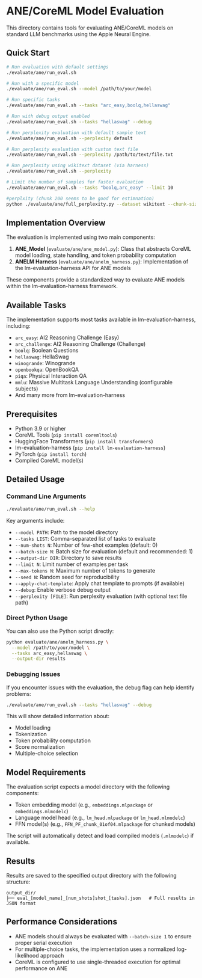 # ANE/CoreML Model Evaluation

This directory contains tools for evaluating ANE/CoreML models on standard LLM benchmarks using the Apple Neural Engine.

## Quick Start

```bash
# Run evaluation with default settings
./evaluate/ane/run_eval.sh

# Run with a specific model
./evaluate/ane/run_eval.sh --model /path/to/your/model

# Run specific tasks
./evaluate/ane/run_eval.sh --tasks "arc_easy,boolq,hellaswag"

# Run with debug output enabled
./evaluate/ane/run_eval.sh --tasks "hellaswag" --debug

# Run perplexity evaluation with default sample text
./evaluate/ane/run_eval.sh --perplexity default

# Run perplexity evaluation with custom text file
./evaluate/ane/run_eval.sh --perplexity /path/to/text/file.txt

# Run perplexity using wikitext dataset (via harness)
./evaluate/ane/run_eval.sh --perplexity

# Limit the number of samples for faster evaluation
./evaluate/ane/run_eval.sh --tasks "boolq,arc_easy" --limit 10

#perplxity (chunk 200 seems to be good for estimnation)
python ./evaluate/ane/full_perplexity.py --dataset wikitext --chunk-size 200 --max-chunks 10 --subset-size 200
```

## Implementation Overview

The evaluation is implemented using two main components:

1. **ANE_Model** (`evaluate/ane/ane_model.py`): Class that abstracts CoreML model loading, state handling, and token probability computation
2. **ANELM Harness** (`evaluate/ane/anelm_harness.py`): Implementation of the lm-evaluation-harness API for ANE models

These components provide a standardized way to evaluate ANE models within the lm-evaluation-harness framework.

## Available Tasks

The implementation supports most tasks available in lm-evaluation-harness, including:

- `arc_easy`: AI2 Reasoning Challenge (Easy)
- `arc_challenge`: AI2 Reasoning Challenge (Challenge)
- `boolq`: Boolean Questions
- `hellaswag`: HellaSwag 
- `winogrande`: Winogrande
- `openbookqa`: OpenBookQA
- `piqa`: Physical Interaction QA
- `mmlu`: Massive Multitask Language Understanding (configurable subjects)
- And many more from lm-evaluation-harness

## Prerequisites

- Python 3.9 or higher
- CoreML Tools (`pip install coremltools`)
- HuggingFace Transformers (`pip install transformers`)
- lm-evaluation-harness (`pip install lm-evaluation-harness`)
- PyTorch (`pip install torch`)
- Compiled CoreML model(s)

## Detailed Usage

### Command Line Arguments

```bash
./evaluate/ane/run_eval.sh --help
```

Key arguments include:

- `--model PATH`: Path to the model directory
- `--tasks LIST`: Comma-separated list of tasks to evaluate
- `--num-shots N`: Number of few-shot examples (default: 0)
- `--batch-size N`: Batch size for evaluation (default and recommended: 1)
- `--output-dir DIR`: Directory to save results
- `--limit N`: Limit number of examples per task
- `--max-tokens N`: Maximum number of tokens to generate
- `--seed N`: Random seed for reproducibility
- `--apply-chat-template`: Apply chat template to prompts (if available)
- `--debug`: Enable verbose debug output
- `--perplexity [FILE]`: Run perplexity evaluation (with optional text file path)

### Direct Python Usage

You can also use the Python script directly:

```bash
python evaluate/ane/anelm_harness.py \
  --model /path/to/your/model \
  --tasks arc_easy,hellaswag \
  --output-dir results
```

### Debugging Issues

If you encounter issues with the evaluation, the debug flag can help identify problems:

```bash
./evaluate/ane/run_eval.sh --tasks "hellaswag" --debug
```

This will show detailed information about:
- Model loading
- Tokenization
- Token probability computation
- Score normalization
- Multiple-choice selection

## Model Requirements

The evaluation script expects a model directory with the following components:

- Token embedding model (e.g., `embeddings.mlpackage` or `embeddings.mlmodelc`)
- Language model head (e.g., `lm_head.mlpackage` or `lm_head.mlmodelc`)
- FFN model(s) (e.g., `FFN_PF_chunk_01of04.mlpackage` for chunked models)

The script will automatically detect and load compiled models (`.mlmodelc`) if available.

## Results

Results are saved to the specified output directory with the following structure:

```
output_dir/
├── eval_[model_name]_[num_shots]shot_[tasks].json   # Full results in JSON format
```

## Performance Considerations

- ANE models should always be evaluated with `--batch-size 1` to ensure proper serial execution
- For multiple-choice tasks, the implementation uses a normalized log-likelihood approach
- CoreML is configured to use single-threaded execution for optimal performance on ANE 